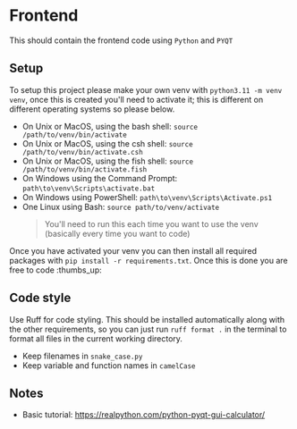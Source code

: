 # Frontend

This should contain the frontend code using `Python` and `PYQT`

## Setup

To setup this project please make your own venv with `python3.11 -m venv venv`, once this is created you'll need to activate it; this is different on different operating systems so please below.

- On Unix or MacOS, using the bash shell: `source /path/to/venv/bin/activate`
- On Unix or MacOS, using the csh shell: `source /path/to/venv/bin/activate.csh`
- On Unix or MacOS, using the fish shell: `source /path/to/venv/bin/activate.fish`
- On Windows using the Command Prompt: `path\to\venv\Scripts\activate.bat`
- On Windows using PowerShell: `path\to\venv\Scripts\Activate.ps1`
- One Linux using Bash: `source path/to/venv/activate`
  > You'll need to run this each time you want to use the venv (basically every time you want to code)

Once you have activated your venv you can then install all required packages with `pip install -r requirements.txt`. Once this is done you are free to code :thumbs_up:

## Code style

Use Ruff for code styling. This should be installed automatically along with the other requirements, so you can just run `ruff format .` in the terminal to format all files in the current working directory.

- Keep filenames in `snake_case.py`
- Keep variable and function names in `camelCase`

## Notes

- Basic tutorial: <https://realpython.com/python-pyqt-gui-calculator/>
